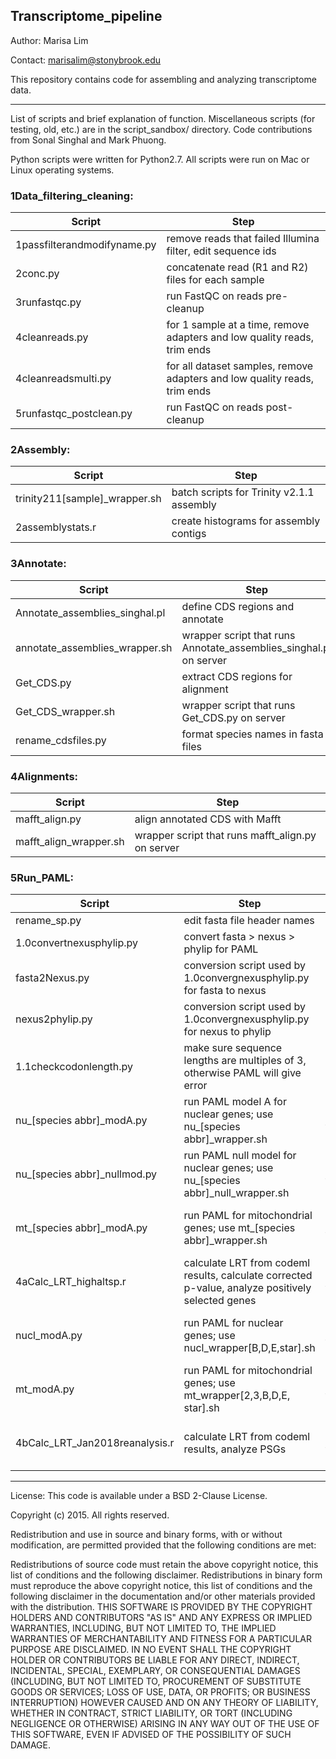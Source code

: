 Transcriptome_pipeline
-
Author: Marisa Lim

Contact: marisalim@stonybrook.edu

This repository contains code for assembling and analyzing transcriptome data.

---
List of scripts and brief explanation of function. Miscellaneous scripts (for testing, old, etc.) are in the script_sandbox/ directory.
Code contributions from Sonal Singhal and Mark Phuong.

Python scripts were written for Python2.7. All scripts were run on Mac or Linux operating systems.

### 1Data_filtering_cleaning: 
Script  | Step
--- | --- 
1passfilterandmodifyname.py | remove reads that failed Illumina filter, edit sequence ids
2conc.py | concatenate read (R1 and R2) files for each sample
3runfastqc.py | run FastQC on reads pre-cleanup
4cleanreads.py | for 1 sample at a time, remove adapters and low quality reads, trim ends
4cleanreadsmulti.py | for all dataset samples, remove adapters and low quality reads, trim ends
5runfastqc_postclean.py | run FastQC on reads post-cleanup

### 2Assembly:
Script | Step 
--- | ---
trinity211[sample]_wrapper.sh | batch scripts for Trinity v2.1.1 assembly
2assemblystats.r | create histograms for assembly contigs

### 3Annotate:
Script | Step 
--- | ---
Annotate_assemblies_singhal.pl | define CDS regions and annotate
annotate_assemblies_wrapper.sh | wrapper script that runs Annotate_assemblies_singhal.pl on server
Get_CDS.py | extract CDS regions for alignment
Get_CDS_wrapper.sh | wrapper script that runs Get_CDS.py on server
rename_cdsfiles.py | format species names in fasta files

### 4Alignments:
Script | Step 
--- | ---
mafft_align.py | align annotated CDS with Mafft
mafft_align_wrapper.sh | wrapper script that runs mafft_align.py on server

### 5Run_PAML:
Script | Step | Type 
--- | --- | --- |
rename_sp.py | edit fasta file header names |
1.0convertnexusphylip.py | convert fasta > nexus > phylip for PAML |
fasta2Nexus.py  | conversion script used by 1.0convergnexusphylip.py for fasta to nexus |
nexus2phylip.py | conversion script used by 1.0convergnexusphylip.py for nexus to phylip |
1.1checkcodonlength.py | make sure sequence lengths are multiples of 3, otherwise PAML will give error |
nu_[species abbr]_modA.py | run PAML model A for nuclear genes; use nu_[species abbr]_wrapper.sh | single-branch foreground analyses
nu_[species abbr]_nullmod.py | run PAML null model for nuclear genes; use nu_[species abbr]_null_wrapper.sh | single-branch foreground analyses
mt_[species abbr]_modA.py | run PAML for mitochondrial genes; use mt_[species abbr]_wrapper.sh | single-branch foreground analyses
4aCalc_LRT_highaltsp.r | calculate LRT from codeml results, calculate corrected p-value, analyze positively selected genes | single-branch foreground analyses
nucl_modA.py | run PAML for nuclear genes; use nucl_wrapper[B,D,E,star].sh | multi-branch foreground analyses
mt_modA.py | run PAML for mitochondrial genes; use mt_wrapper[2,3,B,D,E, star].sh | multi-branch foreground analyses
4bCalc_LRT_Jan2018reanalysis.r | calculate LRT from codeml results, analyze PSGs | multi-branch foreground analyses

---


License: This code is available under a BSD 2-Clause License.

Copyright (c) 2015. All rights reserved.

Redistribution and use in source and binary forms, with or without modification, are permitted provided that the 
following conditions are met:

Redistributions of source code must retain the above copyright notice, this list of conditions and the following disclaimer. 
Redistributions in binary form must reproduce the above copyright notice, this list of conditions and the following disclaimer 
in the documentation and/or other materials provided with the distribution. 
THIS SOFTWARE IS PROVIDED BY THE COPYRIGHT HOLDERS AND CONTRIBUTORS "AS IS" AND ANY EXPRESS OR IMPLIED WARRANTIES, 
INCLUDING, BUT NOT LIMITED TO, THE IMPLIED WARRANTIES OF MERCHANTABILITY AND FITNESS FOR A PARTICULAR PURPOSE ARE DISCLAIMED. 
IN NO EVENT SHALL THE COPYRIGHT HOLDER OR CONTRIBUTORS BE LIABLE FOR ANY DIRECT, INDIRECT, INCIDENTAL, SPECIAL, 
EXEMPLARY, OR CONSEQUENTIAL DAMAGES (INCLUDING, BUT NOT LIMITED TO, PROCUREMENT OF SUBSTITUTE GOODS OR SERVICES; 
LOSS OF USE, DATA, OR PROFITS; OR BUSINESS INTERRUPTION) HOWEVER CAUSED AND ON ANY THEORY OF LIABILITY, WHETHER IN CONTRACT, 
STRICT LIABILITY, OR TORT (INCLUDING NEGLIGENCE OR OTHERWISE) ARISING IN ANY WAY OUT OF THE USE OF THIS SOFTWARE, 
EVEN IF ADVISED OF THE POSSIBILITY OF SUCH DAMAGE.
